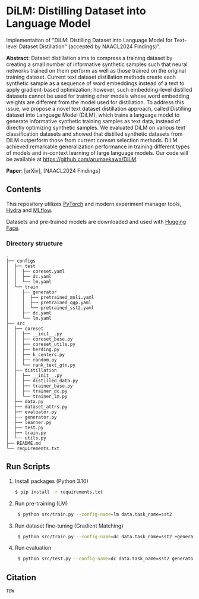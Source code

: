 # DiLM: Distilling Dataset into Language Model

Implementaiton of "DiLM: Distilling Dataset into Language Model for Text-level Dataset Distillation" (accepted by NAACL2024 Findings)".

**Abstract**: Dataset distillation aims to compress a training dataset by creating a small number of informative synthetic samples such that neural networks trained on them perform as well as those trained on the original training dataset. Current text dataset distillation methods create each synthetic sample as a sequence of word embeddings instead of a text to apply gradient-based optimization; however, such embedding-level distilled datasets cannot be used for training other models whose word embedding weights are different from the model used for distillation. To address this issue, we propose a novel text dataset distillation approach, called Distilling dataset into Language Model (DiLM), which trains a language model to generate informative synthetic training samples as text data, instead of directly optimizing synthetic samples. We evaluated DiLM on various text classification datasets and showed that distilled synthetic datasets from DiLM outperform those from current coreset selection methods. DiLM achieved remarkable generalization performance in training different types of models and in-context learning of large language models. Our code will be available at https://github.com/arumaekawa/DiLM.

**Paper**: [arXiv], [NAACL2024 Findings]

## Contents

This repository utilizes [PyTorch](https://pytorch.org/) and modern experiment manager tools, [Hydra](https://hydra.cc/) and [MLflow](https://www.mlflow.org/).

Datasets and pre-trained models are downloaded and used with [Hugging Face](https://huggingface.co/).

### Directory structure

```
.
├── configs
│  ├── test
│  │  ├── coreset.yaml
│  │  ├── dc.yaml
│  │  └── lm.yaml
│  └── train
│     ├── generator
│     │  ├── pretrained_mnli.yaml
│     │  ├── pretrained_qqp.yaml
│     │  └── pretrained_sst2.yaml
│     ├── dc.yaml
│     └── lm.yaml
├── src
│  ├── coreset
│  │  ├── __init__.py
│  │  ├── coreset_base.py
│  │  ├── coreset_utils.py
│  │  ├── herding.py
│  │  ├── k_centers.py
│  │  ├── random.py
│  │  └── rank_text_gtn.py
│  ├── distillation
│  │  ├── __init__.py
│  │  ├── distilled_data.py
│  │  ├── trainer_base.py
│  │  ├── trainer_dc.py
│  │  └── trainer_lm.py
│  ├── data.py
│  ├── dataset_attrs.py
│  ├── evaluator.py
│  ├── generator.py
│  ├── learner.py
│  ├── test.py
│  ├── train.py
│  └── utils.py
├── README.md
└── requirements.txt
```

## Run Scripts

1. Install packages (Python 3.10)

   ```bash
   $ pip install -r requirements.txt
   ```

2. Run pre-training (LM)

   ```bash
    $ python src/train.py --config-name=lm data.task_name=sst2
   ```

3. Run dataset fine-tuning (Gradient Matching)

   ```bash
    $ python src/train.py --config-name=dc data.task_name=sst2 +generator=pretrained_sst2
   ```

4. Run evaluation
   ```bash
    $ python src/test.py --config-name=dc data.task_name=sst2 generator.pretrained_model_dir=path/to/pretrained_model_dir
   ```

## Citation

```
TBW
```
